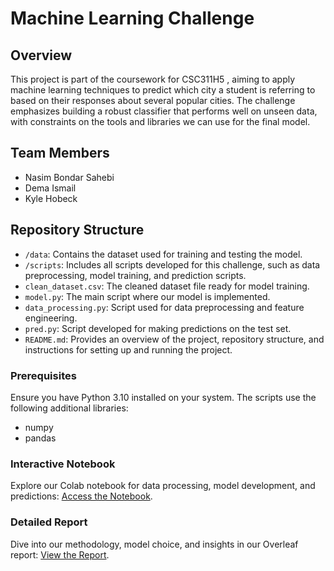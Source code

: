 # Machine Learning Challenge

## Overview
This project is part of the coursework for CSC311H5 , aiming to apply machine learning techniques to predict which city a student is referring to based on their responses about several popular cities. The challenge emphasizes building a robust classifier that performs well on unseen data, with constraints on the tools and libraries we can use for the final model.

## Team Members
- Nasim Bondar Sahebi
- Dema Ismail
- Kyle Hobeck

## Repository Structure

- `/data`: Contains the dataset used for training and testing the model.
- `/scripts`: Includes all scripts developed for this challenge, such as data preprocessing, model training, and prediction scripts.
- `clean_dataset.csv`: The cleaned dataset file ready for model training.
- `model.py`: The main script where our model is implemented.
- `data_processing.py`: Script used for data preprocessing and feature engineering.
- `pred.py`: Script developed for making predictions on the test set.
- `README.md`: Provides an overview of the project, repository structure, and instructions for setting up and running the project.

### Prerequisites
Ensure you have Python 3.10 installed on your system. The scripts use the following additional libraries:
- numpy
- pandas

### Interactive Notebook
Explore our Colab notebook for data processing, model development, and predictions: [Access the Notebook](https://colab.research.google.com/drive/1uNqfCbJ-0t5oroPVjDYBiMr3iXRlnvXx#scrollTo=RvQZDatqh8YQ).

### Detailed Report
Dive into our methodology, model choice, and insights in our Overleaf report: [View the Report](https://www.overleaf.com/project/65f0c1aec26f41ee97431991).

